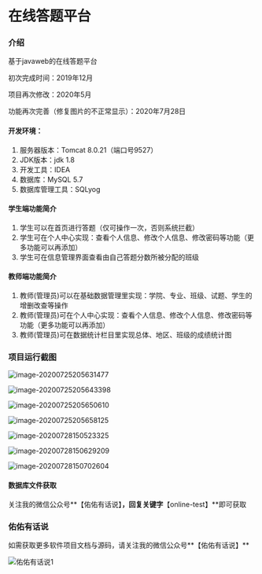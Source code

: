 # 在线答题平台

### 介绍

基于javaweb的在线答题平台



初次完成时间：2019年12月

项目再次修改：2020年5月

功能再次完善（修复图片的不正常显示）：2020年7月28日
#### 开发环境：

1. 服务器版本：Tomcat 8.0.21（端口号9527）
2. JDK版本：jdk 1.8
3. 开发工具：IDEA
4. 数据库：MySQL 5.7
5. 数据库管理工具：SQLyog

#### 学生端功能简介

1. 学生可以在首页进行答题（仅可操作一次，否则系统拦截）
2. 学生可在个人中心实现：查看个人信息、修改个人信息、修改密码等功能（更多功能可以再添加）
3. 学生可在信息管理界面查看由自己答题分数所被分配的班级

#### 教师端功能简介

1. 教师(管理员)可以在基础数据管理里实现：学院、专业、班级、试题、学生的增删改查等操作
2. 教师(管理员)可在个人中心实现：查看个人信息、修改个人信息、修改密码等功能（更多功能可以再添加）
3. 教师(管理员)可在数据统计栏目里实现总体、地区、班级的成绩统计图

### 项目运行截图

![image-20200725205631477](https://gitee.com/YOUYOU-xcu/images/raw/master/mini/onlinetest1.png)

![image-20200725205643398](https://gitee.com/YOUYOU-xcu/images/raw/master/mini/onlinetest2.png)

![image-20200725205650610](https://gitee.com/YOUYOU-xcu/images/raw/master/mini/onlinetest3.png)

![image-20200725205658125](https://gitee.com/YOUYOU-xcu/images/raw/master/mini/onlinetest4.png)

![image-20200728150523325](https://gitee.com/YOUYOU-xcu/images/raw/master/mini/image-20200728150523325.png)

![image-20200728150629209](https://gitee.com/YOUYOU-xcu/images/raw/master/mini/image-20200728150629209.png)

![image-20200728150702604](https://gitee.com/YOUYOU-xcu/images/raw/master/mini/image-20200728150702604.png)

#### 数据库文件获取

关注我的微信公众号**【佑佑有话说】**，回复关键字**【online-test】**即可获取

### 佑佑有话说

如需获取更多软件项目文档与源码，请关注我的微信公众号**【佑佑有话说】**

![佑佑有话说1](https://gitee.com/YOUYOU-xcu/images/raw/master/mini/佑佑有话说1.png)

